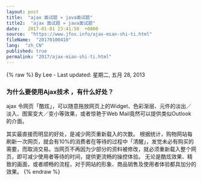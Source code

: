 ```yaml
---
layout: post
title:  "ajax 面试题 » java面试题"
title2:  "ajax 面试题 » java面试题"
date:   2017-01-01 23:41:50  +0800
source:  "https://www.jfox.info/ajax-mian-shi-ti.html"
fileName:  "20170100410"
lang:  "zh_CN"
published: true
permalink: "2017/ajax-mian-shi-ti.html"
---
```

{% raw %}
By Lee - Last updated: 星期二, 五月 28, 2013

### 为什么要使用Ajax技术 ，有什么好处？

ajax 令网页「酷炫」，可以随意拖放网页上的Widget、色彩渐层、元件的淡出／淡入、图案变大／变小等效果，或者惊艳于Web Mail竟然可以提供类似Outlook的介面。

其实最直接而明显的好处，是减少网页重新载入的次数。
根据统计，购物网站每刷新一次网页，就会有10%的消费者在等待的过程中「清醒」，发觉未必有购买的需要，而取消交易。当网页不再因为少部分的资料被修改，就必须重新载入整个网页，即可减少使用者等待的时间，提供更流畅的操控体验。
无论是酷炫效果、精致的画面，或者顺畅的流程，对于网站的形象、商品销售及使用者体验都具加分的效果。
{% endraw %}